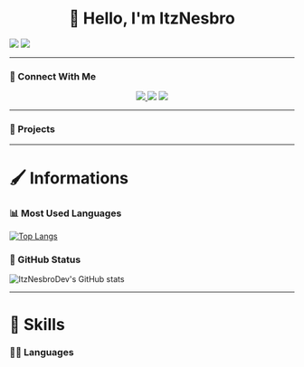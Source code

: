 <h1 align="center">👋 Hello, I'm ItzNesbro</h1>

<p align="center">

![](https://komarev.com/ghpvc/?username=your-github-username&style=for-the-badge)
<a href="itznesbro.vercel.app"><img src="https://img.shields.io/badge/website-000000?style=for-the-badge&logo=About.me&logoColor=white"/></a>
</p>

---

### 🚀 Connect With Me
<p align="center">
<a href="mailto:itznesbro.proton.me">
<img src="https://img.shields.io/badge/Gmail-D14836?style=for-the-badge&logo=gmail&logoColor=white"/>
</a>
<a href="https://twitter.com/ItzNesbro"><img src="https://img.shields.io/badge/Twitter-1DA1F2?style=for-the-badge&logo=twitter&logoColor=white"/></a>
<a href="https://dsc.gg/itznesbro"><img src="https://img.shields.io/badge/Discord-5865F2?style=for-the-badge&logo=discord&logoColor=white"/></a>
</p>

--- 

### 🔫 Projects

---

# 🖌️ Informations

### 📊 Most Used Languages
[![Top Langs](https://github-readme-stats.vercel.app/api/top-langs/?username=ItzNesbroDev&langs_count=8&theme=tokyonight&layout=compact)](https://github.com/anuraghazra/github-readme-stats)

### 💫 GitHub Status
![ItzNesbroDev's GitHub stats](https://github-readme-stats.vercel.app/api?username=ItzNesbroDev&show_icons=true&theme=tokyonight)

---

# 🧠 Skills 
### 👩‍💻 Languages

